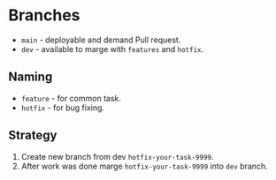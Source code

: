 # Branches
- `main` - deployable and demand Pull request.
- `dev` - available to marge with `features` and `hotfix`.
## Naming
- `feature` - for common task.
- `hotfix` - for bug fixing.
## Strategy
1. Create new branch from dev `hotfix-your-task-9999`.
1. After work was done marge `hotfix-your-task-9999` into `dev` branch.